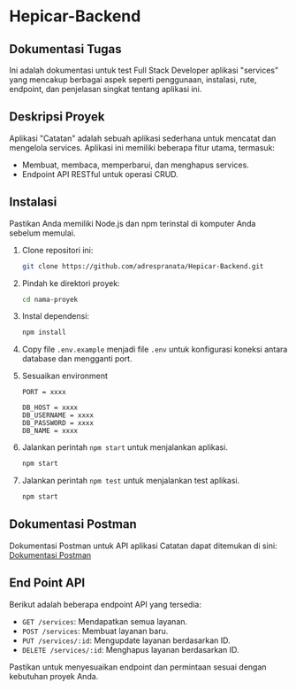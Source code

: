 # Hepicar-Backend

## Dokumentasi Tugas

Ini adalah dokumentasi untuk test Full Stack Developer aplikasi "services" yang mencakup berbagai aspek seperti penggunaan, instalasi, rute, endpoint, dan penjelasan singkat tentang aplikasi ini.

## Deskripsi Proyek

Aplikasi "Catatan" adalah sebuah aplikasi sederhana untuk mencatat dan mengelola services. Aplikasi ini memiliki beberapa fitur utama, termasuk:
- Membuat, membaca, memperbarui, dan menghapus services.
- Endpoint API RESTful untuk operasi CRUD.
## Instalasi

Pastikan Anda memiliki Node.js dan npm terinstal di komputer Anda sebelum memulai.

1. Clone repositori ini:
    
    ```bash
    git clone https://github.com/adrespranata/Hepicar-Backend.git
    ```
2. Pindah ke direktori proyek:
    ```bash
    cd nama-proyek
    ```
3. Instal dependensi:
    ```bash
    npm install
    ```
4. Copy file `.env.example` menjadi file `.env` untuk konfigurasi koneksi antara database dan mengganti port.
5. Sesuaikan environment
    ```
    PORT = xxxx

    DB_HOST = xxxx
    DB_USERNAME = xxxx
    DB_PASSWORD = xxxx
    DB_NAME = xxxx
    ```
6. Jalankan perintah `npm start` untuk menjalankan aplikasi.
    ```bash
    npm start
    ```
7. Jalankan perintah `npm test` untuk menjalankan test aplikasi.
    ```bash
    npm start
    ```
## Dokumentasi Postman

Dokumentasi Postman untuk API aplikasi Catatan dapat ditemukan di sini: [Dokumentasi Postman](https://documenter.getpostman.com/view/29804014/2s9YJc1NpF)

## End Point API

Berikut adalah beberapa endpoint API yang tersedia:

- `GET /services`: Mendapatkan semua layanan.
- `POST /services`: Membuat layanan baru.
- `PUT /services/:id`: Mengupdate layanan berdasarkan ID.
- `DELETE /services/:id`: Menghapus layanan berdasarkan ID.

Pastikan untuk menyesuaikan endpoint dan permintaan sesuai dengan kebutuhan proyek Anda.


